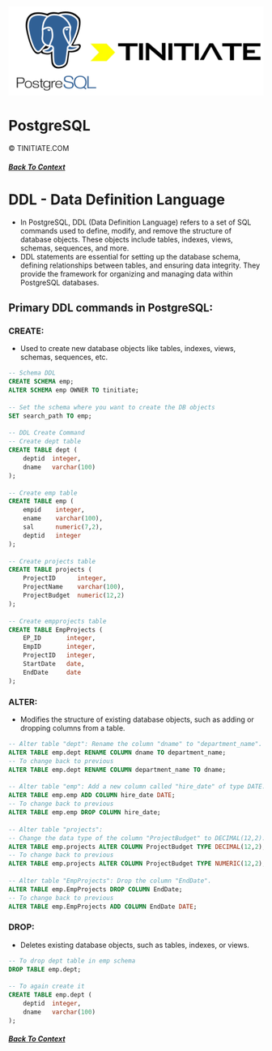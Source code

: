 ![PostgreSQL Tinitiate Image](postgresql_tinitiate.png)

# PostgreSQL
&copy; TINITIATE.COM

##### [Back To Context](readme.md)

# DDL - Data Definition Language
* In PostgreSQL, DDL (Data Definition Language) refers to a set of SQL commands used to define, modify, and remove the structure of database objects. These objects include tables, indexes, views, schemas, sequences, and more. 
* DDL statements are essential for setting up the database schema, defining relationships between tables, and ensuring data integrity. They provide the framework for organizing and managing data within PostgreSQL databases.

## Primary DDL commands in PostgreSQL:
### CREATE:
* Used to create new database objects like tables, indexes, views, schemas, sequences, etc.
```sql
-- Schema DDL
CREATE SCHEMA emp;
ALTER SCHEMA emp OWNER TO tinitiate;

-- Set the schema where you want to create the DB objects
SET search_path TO emp;

-- DDL Create Command
-- Create dept table
CREATE TABLE dept (
    deptid  integer,
    dname   varchar(100)
);

-- Create emp table
CREATE TABLE emp (
    empid    integer,
    ename    varchar(100),
    sal      numeric(7,2),
    deptid   integer
);

-- Create projects table
CREATE TABLE projects (
    ProjectID      integer,
    ProjectName    varchar(100),
    ProjectBudget  numeric(12,2)
);

-- Create empprojects table
CREATE TABLE EmpProjects (
    EP_ID       integer,
    EmpID       integer,
    ProjectID   integer,
    StartDate   date,
    EndDate     date
);
```

### ALTER:
* Modifies the structure of existing database objects, such as adding or dropping columns from a table.
```sql
-- Alter table "dept": Rename the column "dname" to "department_name".
ALTER TABLE emp.dept RENAME COLUMN dname TO department_name;
-- To change back to previous
ALTER TABLE emp.dept RENAME COLUMN department_name TO dname;

-- Alter table "emp": Add a new column called "hire_date" of type DATE.
ALTER TABLE emp.emp ADD COLUMN hire_date DATE;
-- To change back to previous
ALTER TABLE emp.emp DROP COLUMN hire_date;

-- Alter table "projects":
-- Change the data type of the column "ProjectBudget" to DECIMAL(12,2).
ALTER TABLE emp.projects ALTER COLUMN ProjectBudget TYPE DECIMAL(12,2);
-- To change back to previous
ALTER TABLE emp.projects ALTER COLUMN ProjectBudget TYPE NUMERIC(12,2);

-- Alter table "EmpProjects": Drop the column "EndDate".
ALTER TABLE emp.EmpProjects DROP COLUMN EndDate;
-- To change back to previous
ALTER TABLE emp.EmpProjects ADD COLUMN EndDate DATE;
```

### DROP:
* Deletes existing database objects, such as tables, indexes, or views.
```sql
-- To drop dept table in emp schema
DROP TABLE emp.dept;

-- To again create it
CREATE TABLE emp.dept (
    deptid  integer,
    dname   varchar(100)
);
```

##### [Back To Context](readme.md)